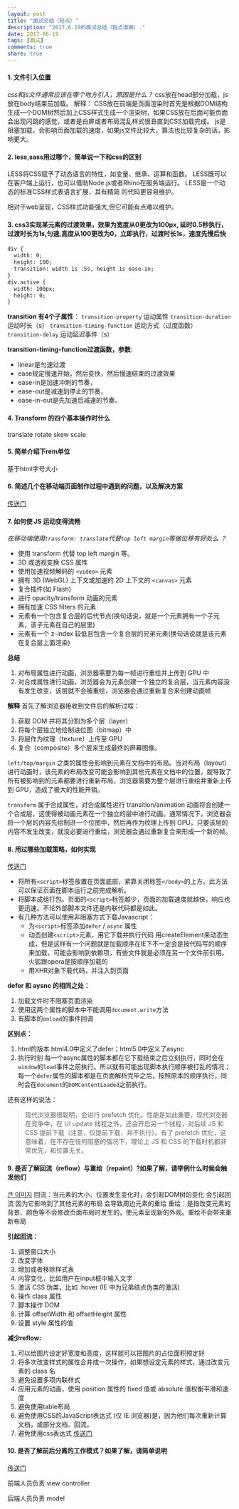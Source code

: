 ```yaml
---
layout: post
title: "面试总结（轻点）"
description: "2017.6.19的面试总结（轻点漫画）."
date: 2017-06-19
tags: [面试]
comments: true
share: true
---
```



#### 1. 文件引入位置
*css和js文件通常应该在哪个地方引入，原因是什么？*
css放在head部分加载，js放在body结束前加载。
解释：
CSS放在前端是页面渲染时首先是根据DOM结构生成一个DOM树然后加上CSS样式生成一个渲染树，如果CSS放在后面可能页面会出现闪跳的感觉，或者是白屏或者布局混乱样式很丑直到CSS加载完成。
js是阻塞加载，会影响页面加载的速度，如果js文件比较大，算法也比较复杂的话，影响更大。

#### 2. less,sass用过哪个，简单说一下和css的区别

LESS将CSS赋予了动态语言的特性，如变量、继承、运算和函数。
LESS既可以在客户端上运行，也可以借助Node.js或者Rhino在服务端运行。
LESS是一个动态的标准CSS样式表语言扩展，其有精简 的代码更容易维护。

相对于web呈现，CSS样式功能强大,但它可能有点难以维护。

#### 3. css3实现某元素的过渡效果，效果为宽度从0更改为100px, 延时0.5秒执行，过渡时长为1s,匀速,高度从100更改为0，立即执行，过渡时长1s，速度先慢后快
```html
div {
  width: 0;
  height: 100;
  transition: width 1s .5s, height 1s ease-in;
}
div.active {
  width: 100px;
  height: 0;
}
```

**transition 有4个子属性**：
`transition-property` 运动属性
`transition-duration` 运动时长（s）
`transition-timing-function` 运动方式（过度函数）
`transition-delay` 运动延迟事件（s）

**transition-timing-function过渡函数，参数**:
- linear是匀速过渡
- ease规定慢速开始，然后变快，然后慢速结束的过渡效果
- ease-in是加速冲刺的节奏，
- ease-out是减速到停止的节奏，
- ease-in-out是先加速后减速的节奏。

#### 4. Transform 的四个基本操作时什么
translate rotate skew scale

#### 5. 简单介绍下rem单位

基于html字号大小

#### 6. 简述几个在移动端页面制作过程中遇到的问题，以及解决方案

[传送门](http://www.mahaixiang.cn/ydseo/1529.html)

#### 7. 如何使 JS 运动变得流畅
*在移动端使用`transform: translate`代替`top left margin`等做位移有好处么 ？*
- 使用 transform 代替 top left margin 等。
- 3D 或透视变换 CSS 属性
- 使用加速视频解码的 `<video>` 元素
- 拥有 3D (WebGL) 上下文或加速的 2D 上下文的 `<canvas>` 元素
- 复合插件(如 Flash)
- 进行 opacity/transform 动画的元素
- 拥有加速 CSS filters 的元素
- 元素有一个包含复合层的后代节点(换句话说，就是一个元素拥有一个子元素，该子元素在自己的层里)
- 元素有一个 z-index 较低且包含一个复合层的兄弟元素(换句话说就是该元素在复合层上面渲染)

**总结**
1.  对布局属性进行动画，浏览器需要为每一帧进行重绘并上传到 GPU 中
2.  对合成属性进行动画，浏览器会为元素创建一个独立的复合层，当元素内容没有发生改变，该层就不会被重绘，浏览器会通过重新复合来创建动画帧

**解释**
首先了解浏览器接收到文件后的解析过程：
1.  获取 DOM 并将其分割为多个层（layer）
2.  将每个层独立地绘制进位图（bitmap）中
3.  将层作为纹理（texture）上传至 GPU
4.  复合（composite）多个层来生成最终的屏幕图像。

`left/top/margin` 之类的属性会影响到元素在文档中的布局。当对布局（layout）进行动画时，该元素的布局改变可能会影响到其他元素在文档中的位置，就导致了所有被影响到的元素都要进行重新布局，浏览器需要为整个层进行重绘并重新上传到 GPU，造成了极大的性能开销。

`transform` 属于合成属性，对合成属性进行 transition/animation 动画将会创建一个合成层，这使得被动画元素在一个独立的层中进行动画。通常情况下，浏览器会将一个层的内容先绘制进一个位图中，然后再作为纹理上传到 GPU，只要该层的内容不发生改变，就没必要进行重绘，浏览器会通过重新复合来形成一个新的帧。

#### 8. 用过哪些加载策略，如何实现

[传送门](http://www.cnblogs.com/coco1s/p/4010310.html)
-   将所有`<script>`标签放置在页面底部，紧靠关闭标签`</body>`的上方。此方法可以保证页面在脚本运行之前完成解析。
-   将脚本成组打包。页面的`<script>`标签越少，页面的加载速度就越快，响应也更迅速。不论外部脚本文件还是内联代码都是如此。
-   有几种方法可以使用非阻塞方式下载Javascript：
    -   为`<script>`标签添加`defer` / `async` 属性
    -   动态创建`<script>`元素，用它下载并执行代码
        用createElement来动态生成，但是这样有一个问题就是加载顺序在IE下不一定会是按代码写的顺序来加载，可能会影响到依赖项，有些文件就是必须在另一个文件前引用。火狐跟opera是按顺序加载的
    -   用XHR对象下载代码，并注入到页面

**defer 和 aysnc 的相同之处：**
1. 加载文件时不阻塞页面渲染
2. 使用这两个属性的脚本中不能调用`document.write`方法
3. 有脚本的`onload`的事件回调

**区别点：**
1. html的版本  html4.0中定义了defer；html5.0中定义了async
2. 执行时刻
    每一个async属性的脚本都在它下载结束之后立刻执行，同时会在`window`的`load`事件之前执行。所以就有可能出现脚本执行顺序被打乱的情况；每一个`defer`属性的脚本都是在页面解析完毕之后，按照原本的顺序执行，同时会在`document`的`DOMContentLoaded`之前执行。

还有这样的说法：
> 现代浏览器很聪明，会进行 prefetch 优化。性能是如此重要，现代浏览器在竞争中，在 UI update 线程之外，还会开启另一个线程，对后续 JS 和 CSS 提前下载（注意，仅提前下载，并不执行）。有了 prefetch 优化，这意味着，在不存在任何阻塞的情况下，理论上 JS 和 CSS 的下载时机都非常优先，和位置无关。

#### 9. 是否了解回流（reflow）与重绘（repaint）?如果了解，请举例什么时候会触发他们

[큰 이미지](http://www.css88.com/archives/4996)
回流：当元素的大小、位置发生变化时，会引起DOM树的变化 会引起回流 因为它影响到了其他元素的布局 会导致周边元素的重绘
重绘：是指改变元素的背景、颜色等不会修改页面布局时发生的，使元素呈现新的外观。重绘不会带来重新布局

**引起回流：**
1.  调整窗口大小
2.  改变字体
3.  增加或者移除样式表
4.  内容变化，比如用户在input框中输入文字
5.  激活 CSS 伪类，比如 :hover (IE 中为兄弟结点伪类的激活)
6.  操作 class 属性
7.  脚本操作 DOM
8.  计算 offsetWidth 和 offsetHeight 属性
9.  设置 style 属性的值 

**减少reflow:** 
1.  可以给图片设定好宽度和高度，这样就可以把图片的占位面积预定好
2.  将多次改变样式的属性合并成一次操作，如果想设定元素的样式，通过改变元素的 class 名
3.  避免设置多项内联样式
4.  应用元素的动画，使用 position 属性的 fixed 值或 absolute 值权衡平滑和速度
5.  避免使用table布局
6.  避免使用CSS的JavaScript表达式 (仅 IE 浏览器)是，因为他们每次重新计算文档，或部分文档、回流。
7.  避免使用css表达式
    [传送门](http://www.zhangxinxu.com/wordpress/2010/01/%E5%9B%9E%E6%B5%81%E4%B8%8E%E9%87%8D%E7%BB%98%EF%BC%9Acss%E6%80%A7%E8%83%BD%E8%AE%A9javascript%E5%8F%98%E6%85%A2%EF%BC%9F/)

#### 10. 是否了解前后分离的工作模式？如果了解，请简单说明

[传送门](http://www.cnblogs.com/Leo_wl/p/6059369.html)

前端人员负责 view controller

后端人员负责 model

